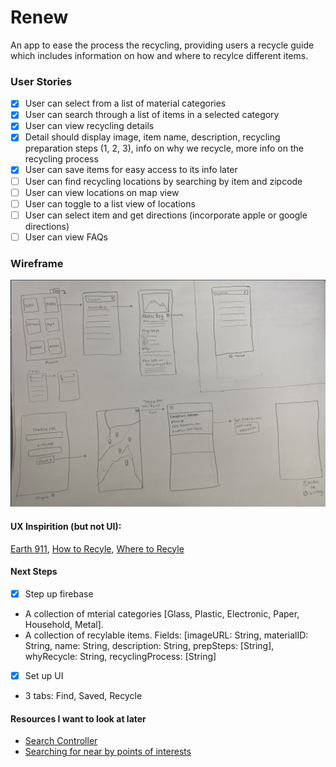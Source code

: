 # Renew
An app to ease the process the recycling, providing users a recycle guide which includes information on how and where to recylce different items.

### User Stories 

- [x] User can select from a list of material categories 
- [x] User can search through a list of items in a selected category 
- [x] User can view recycling details 
- [x] Detail should display image, item name, description, recycling preparation steps (1, 2, 3), info on why we recycle, more info on the recycling process 
- [x] User can save items for easy access to its info later 
- [ ] User can find recycling locations by searching by item and zipcode
- [ ] User can view locations on map view 
- [ ] User can toggle to a list view of locations 
- [ ] User can select item and get directions (incorporate apple or google directions)
- [ ] User can view FAQs 

### Wireframe 
![image](media/wireframe.png)

#### UX Inspirition (but not UI): 
[Earth 911](https://earth911.com/), [How to Recyle](https://earth911.com/recycling-center-search-guides/?utm_source=earth911-header&utm_medium=top-navigation-menu&utm_campaign=top-nav-recycle-guide-button), [Where to Recyle](https://search.earth911.com/?utm_source=earth911-header&utm_medium=top-navigation-menu&utm_campaign=top-nav-recycle-search-button)


#### Next Steps 
- [x] Step up firebase 
- A collection of mterial categories [Glass, Plastic, Electronic, Paper, Household, Metal].
- A collection of recylable items. Fields: [imageURL: String, materialID: String, name: String, description: String, prepSteps: [String], whyRecycle: String, recyclingProcess: [String]

- [x] Set up UI 
- 3 tabs: Find, Saved, Recycle


#### Resources I want to look at later 
- [Search Controller](https://developer.apple.com/documentation/uikit/view_controllers/displaying_searchable_content_by_using_a_search_controller)
- [Searching for near by points of interests](https://developer.apple.com/documentation/mapkit/searching_for_nearby_points_of_interest)

